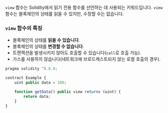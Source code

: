 `view` 함수는 Solidity에서 읽기 전용 함수를 선언하는 데 사용되는 키워드입니다. `view` 함수는 블록체인의 상태를 읽을 수 있지만, 수정할 수는 없습니다.

### `view` 함수의 특징

- 블록체인의 상태를 **읽을 수 있습니다**.
- 블록체인의 상태를 **변경할 수 없습니다**.
- 트랜잭션을 발생시키지 않아도 호출할 수 있습니다(`call`로 호출 가능).
- 가스를 사용하지 않습니다(네트워크에 브로드캐스트되지 않는 로컬 호출의 경우).


```js
pragma solidity ^0.8.0;

contract Example {
    uint public data = 100;

    function getData() public view returns (uint) {
        return data;
    }
}

```